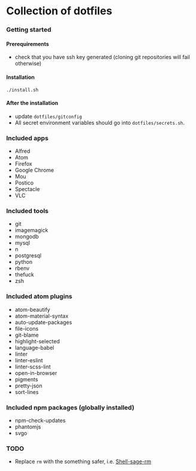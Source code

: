 # Collection of dotfiles

### Getting started

#### Prerequirements

* check that you have ssh key generated (cloning git repositories will fail otherwise)

#### Installation

```
./install.sh
```

#### After the installation

* update `dotfiles/gitconfig`
* All secret environment variables should go into `dotfiles/secrets.sh`.

### Included apps

* Alfred
* Atom
* Firefox
* Google Chrome
* Mou
* Postico
* Spectacle
* VLC

### Included tools

* git
* imagemagick
* mongodb
* mysql
* n
* postgresql
* python
* rbenv
* thefuck
* zsh

### Included atom plugins

* atom-beautify
* atom-material-syntax
* auto-update-packages
* file-icons
* git-blame
* highlight-selected
* language-babel
* linter
* linter-eslint
* linter-scss-lint
* open-in-browser
* pigments
* pretty-json
* sort-lines

### Included npm packages (globally installed)

* npm-check-updates
* phantomjs
* svgo


### TODO

* Replace `rm` with the something safer, i.e. [Shell-sage-rm](https://github.com/kaelzhang/shell-safe-rm)
